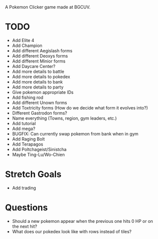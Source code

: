 A Pokemon Clicker game made at BGCUV.

# TODO

- Add Elite 4
- Add Champion
- Add different Aegislash forms
- Add different Deoxys forms
- Add different Minior forms
- Add Daycare Center?
- Add more details to battle
- Add more details to pokedex
- Add more details to bank
- Add more details to party
- Give pokemon appropriate IDs
- Add fishing rod
- Add different Unown forms
- Add Toxtricity forms (How do we decide what form it evolves into?)
- Different Gastrodon forms?
- Name everything (Towns, region, gym leaders, etc.)
- Add tutorial
- Add mega?
- BUGFIX: Can currently swap pokemon from bank when in gym
- Add Raging Bolt
- Add Terapagos
- Add Poltchageist/Sinistcha
- Maybe Ting-Lu/Wo-Chien

# Stretch Goals

- Add trading

# Questions

- Should a new pokemon appear when the previous one hits 0 HP or on the next hit?
- What does our pokedex look like with rows instead of tiles?
